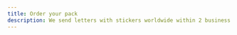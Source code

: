 ```yaml
---
title: Order your pack
description: We send letters with stickers worldwide within 2 business days. We will notify you when the envelope has been handed to the post office. Average global post delivery takes about 2-4 weeks. Regular mail is free, registered mail with tracking is expensive and therefore optional. 
---
```



<ShopCart />

